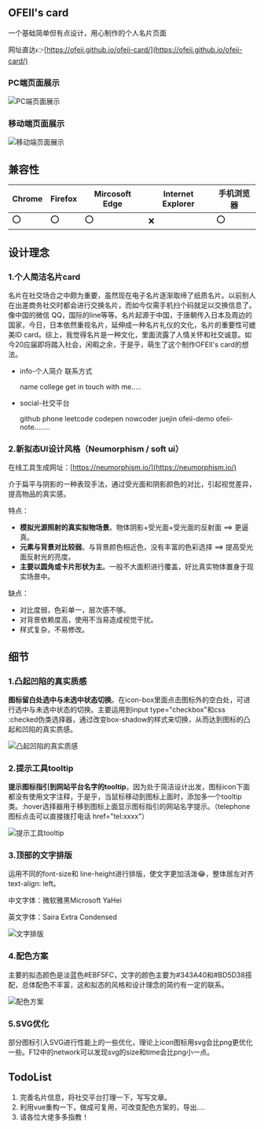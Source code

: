 ## OFEII's card

一个基础简单但有点设计，用心制作的个人名片页面

网址直达👉[https://ofeii.github.io/ofeii-card/](https://ofeii.github.io/ofeii-card/)

### PC端页面展示

![PC端页面展示](https://github.com/OFEII/ofeii-card/blob/master/images/pc-ofeii-card.png)

### 移动端页面展示

![移动端页面展示](https://github.com/OFEII/ofeii-card/blob/master/images/moblie-ofeii-card.png)

## 兼容性

| Chrome | Firefox | Mircosoft Edge | Internet Explorer | 手机浏览器 |
| ------ | ------- | -------------- | ----------------- | ---------- |
| ⭕      | ⭕       | ⭕              | ❌                 | ⭕          |

## 设计理念

### 1.个人简洁名片card

名片在社交场合之中颇为重要，虽然现在电子名片逐渐取缔了纸质名片。以前别人在出差商务社交时都会进行交换名片，而如今仅需手机扫个码就足以交换信息了。像中国的微信 QQ，国际的line等等。名片起源于中国，于唐朝传入日本及周边的国家，今日，日本依然重视名片，延伸成一种名片礼仪的文化，名片的重要性可媲美ID card。综上，我觉得名片是一种文化，里面流露了人情关怀和社交诚意。如今20应届即将踏入社会，闲暇之余，于是乎，萌生了这个制作OFEII's card的想法。

- info-个人简介 联系方式

  name college  get in touch with me.....

- social-社交平台

  github phone leetcode codepen nowcoder juejin  ofeii-demo ofeii-note........

#### 

### 2.新拟态UI设计风格（Neumorphism / soft ui）

在线工具生成网址：[https://neumorphism.io/](https://neumorphism.io/)

介于扁平与阴影的一种表现手法，通过受光面和阴影颜色的对比，引起视觉差异，提高物品的真实感。

特点：

- **模拟光源照射的真实拟物场景**。物体阴影+受光面+受光面的反射面 ==> 更逼真。
- **元素与背景对比较弱**。与背景颜色相近色，没有丰富的色彩选择 ==> 提高受光面反射光的亮度。
- **主要以圆角或卡片形状为主**。一般不大面积进行覆盖，好比真实物体置身于现实场景中。

缺点：

- 对比度弱，色彩单一，层次感不够。
- 对背景依赖度高，使用不当易造成视觉干扰。
- 样式复杂，不易修改。

## 细节



### 1.凸起凹陷的真实质感

**图标留白处选中与未选中状态切换**。在icon-box里面点击图标外的空白处，可进行选中与未选中状态的切换。主要运用到input type="checkbox"和css :checked伪类选择器，通过改变box-shadow的样式来切换，从而达到图标的凸起和凹陷的真实质感。



![凸起凹陷的真实质感](https://github.com/OFEII/ofeii-card/blob/master/images/mobile-ofeii-card-checkbox.png)

### 2.提示工具tooltip

**提示图标指引到网站平台名字的tooltip**。因为处于简洁设计出发，图标icon下面都没有使用文字注释，于是乎，当鼠标移动到图标上面时，添加多一个tooltip类。:hover选择器用于移到图标上面显示图标指引的网站名字提示。（telephone图标点击可以直接拨打电话 href="tel:xxxx"）

![提示工具tooltip](https://github.com/OFEII/ofeii-card/blob/master/images/moblie-ofeii-card-tooltip.png)





### 3.顶部的文字排版

运用不同的font-size和 line-height进行排版，使文字更加活泼😂，整体居左对齐text-align: left。

中文字体：微软雅黑Microsoft YaHei

英文字体：Saira Extra Condensed

![文字排版](https://github.com/OFEII/ofeii-card/blob/master/images/moblie-ofeii-card-info.png)

### 4.配色方案

主要的拟态颜色是淡蓝色#EBF5FC，文字的颜色主要为#343A40和#BD5D38搭配，总体配色不丰富，这和拟态的风格和设计理念的简约有一定的联系。

![配色方案](https://github.com/OFEII/ofeii-card/blob/master/images/ofeii-card-colors.png)

### 5.SVG优化

部分图标引入SVG进行性能上的一些优化，理论上icon图标用svg会比png更优化一些。F12中的network可以发现svg的size和time会比png小一点。

## TodoList

1. 完善名片信息，将社交平台打理一下，写写文章。
2. 利用vue重构一下，做成可复用，可改变配色方案的，导出....
3. 请各位大佬多多指教！

